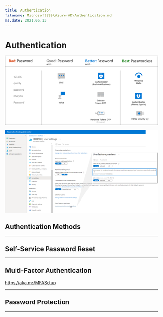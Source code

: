 ```yaml
---
title: Authentication
filename: Microsoft365\Azure-AD\Authentication.md
ms.date: 2021.05.13
---
```


# Authentication

![authentication-methods](https://github.com/kj-park/tech/blob/main/Microsoft365/Azure-AD/.media/authentication-methods.png?raw=true)

![combined-security-information-registration-experience](https://github.com/kj-park/tech/blob/main/Microsoft365/Azure-AD/.media/combined-security-information-registration-experience.svg?raw=true)

## Authentication Methods



---

## Self-Service Password Reset




---

## Multi-Factor Authentication


https://aka.ms/MFASetup




---

## Password Protection


---